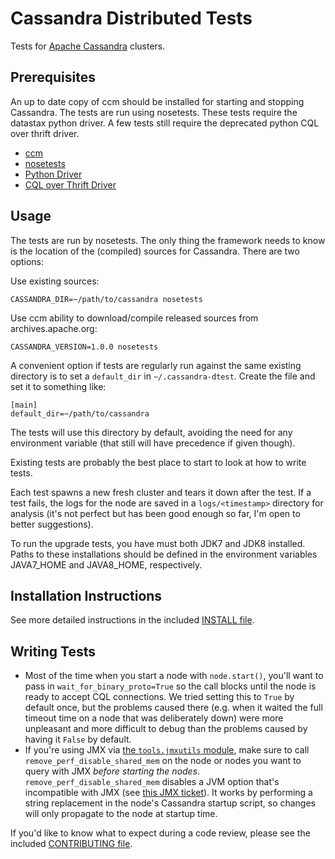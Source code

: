 Cassandra Distributed Tests
===========================

Tests for [Apache Cassandra](http://apache.cassandra.org) clusters.

Prerequisites
------------

An up to date copy of ccm should be installed for starting and stopping Cassandra.
The tests are run using nosetests.
These tests require the datastax python driver.
A few tests still require the deprecated python CQL over thrift driver.

 * [ccm](https://github.com/pcmanus/ccm)
 * [nosetests](http://readthedocs.org/docs/nose/en/latest/)
 * [Python Driver](http://datastax.github.io/python-driver/installation.html)
 * [CQL over Thrift Driver](http://code.google.com/a/apache-extras.org/p/cassandra-dbapi2/)

Usage
-----

The tests are run by nosetests. The only thing the framework needs to know is
the location of the (compiled) sources for Cassandra. There are two options:

Use existing sources:

    CASSANDRA_DIR=~/path/to/cassandra nosetests

Use ccm ability to download/compile released sources from archives.apache.org:

    CASSANDRA_VERSION=1.0.0 nosetests

A convenient option if tests are regularly run against the same existing
directory is to set a `default_dir` in `~/.cassandra-dtest`. Create the file and
set it to something like:

    [main]
    default_dir=~/path/to/cassandra

The tests will use this directory by default, avoiding the need for any
environment variable (that still will have precedence if given though).

Existing tests are probably the best place to start to look at how to write
tests.

Each test spawns a new fresh cluster and tears it down after the test. If a
test fails, the logs for the node are saved in a `logs/<timestamp>` directory
for analysis (it's not perfect but has been good enough so far, I'm open to
better suggestions).

To run the upgrade tests, you have must both JDK7 and JDK8 installed. Paths
to these installations should be defined in the environment variables
JAVA7_HOME and JAVA8_HOME, respectively.

Installation Instructions
-------------------------

See more detailed instructions in the included [INSTALL file](https://github.com/riptano/cassandra-dtest/blob/master/INSTALL.md).

Writing Tests
-------------

- Most of the time when you start a node with `node.start()`, you'll want to pass in `wait_for_binary_proto=True` so the call blocks until the node is ready to accept CQL connections. We tried setting this to `True` by default once, but the problems caused there (e.g. when it waited the full timeout time on a node that was deliberately down) were more unpleasant and more difficult to debug than the problems caused by having it `False` by default.
- If you're using JMX via [the `tools.jmxutils` module](tools/jmxutils.py), make sure to call `remove_perf_disable_shared_mem` on the node or nodes you want to query with JMX _before starting the nodes_. `remove_perf_disable_shared_mem` disables a JVM option that's incompatible with JMX (see [this JMX ticket](https://github.com/rhuss/jolokia/issues/198)). It works by performing a string replacement in the node's Cassandra startup script, so changes will only propagate to the node at startup time.

If you'd like to know what to expect during a code review, please see the included [CONTRIBUTING file](CONTRIBUTING.md).

